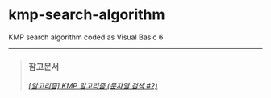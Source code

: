 # kmp-search-algorithm
KMP search algorithm coded as Visual Basic 6

* * *

> ### 참고문서
> [*[알고리즘] KMP 알고리즘 (문자열 검색 #2)*](https://carstart.tistory.com/143)
